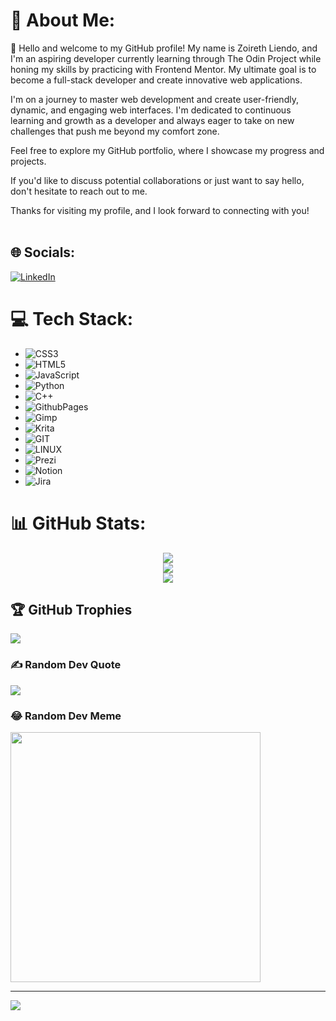 # 💫 About Me:
🌱 Hello and welcome to my GitHub profile! My name is Zoireth Liendo, and I'm an aspiring developer currently learning through The Odin Project while honing my skills by practicing with Frontend Mentor. My ultimate goal is to become a full-stack developer and create innovative web applications.

I'm on a journey to master web development and create user-friendly, dynamic, and engaging web interfaces. I'm dedicated to continuous learning and growth as a developer and always eager to take on new challenges that push me beyond my comfort zone.

Feel free to explore my GitHub portfolio, where I showcase my progress and projects.

If you'd like to discuss potential collaborations or just want to say hello, don't hesitate to reach out to me.

Thanks for visiting my profile, and I look forward to connecting with you!<br><br>


## 🌐 Socials:
[![LinkedIn](https://img.shields.io/badge/LinkedIn-%230077B5.svg?logo=linkedin&logoColor=white)](https://linkedin.com/in/valentina-l-0b861b99) 

# 💻 Tech Stack:
- ![CSS3](https://img.shields.io/badge/css3-%231572B6.svg?style=for-the-badge&logo=css3&logoColor=white)
- ![HTML5](https://img.shields.io/badge/html5-%23E34F26.svg?style=for-the-badge&logo=html5&logoColor=white)
- ![JavaScript](https://img.shields.io/badge/javascript-%23323330.svg?style=for-the-badge&logo=javascript&logoColor=%23F7DF1E)
- ![Python](https://img.shields.io/badge/python-3670A0?style=for-the-badge&logo=python&logoColor=ffdd54)
- ![C++](https://img.shields.io/badge/c++-%2300599C.svg?style=for-the-badge&logo=c%2B%2b&logoColor=white)
- ![GithubPages](https://img.shields.io/badge/github%20pages-121013?style=for-the-badge&logo=github&logoColor=white)
- ![Gimp](https://img.shields.io/badge/Gimp-657D8B?style=for-the-badge&logo=gimp&logoColor=FFFFFF)
- ![Krita](https://img.shields.io/badge/Krita-203759?style=for-the-badge&logo=krita&logoColor=EEF37B)
- ![GIT](https://img.shields.io/badge/Git-fc6d26?style=for-the-badge&logo=git&logoColor=white)
- ![LINUX](https://img.shields.io/badge/Linux-FCC624?style=for-the-badge&logo=linux&logoColor=black)
- ![Prezi](https://img.shields.io/badge/Prezi-%23000000.svg?style=for-the-badge&logo=Prezi&logoColor=white)
- ![Notion](https://img.shields.io/badge/Notion-%23000000.svg?style=for-the-badge&logo=notion&logoColor=white)
- ![Jira](https://img.shields.io/badge/jira-%230A0FFF.svg?style=for-the-badge&logo=jira&logoColor=white)


# 📊 GitHub Stats:
<div align="center">
 <img src="https://github-readme-stats.vercel.app/api?username=zoirethl&theme=nightowl&hide_border=false&include_all_commits=false&count_private=false" /><br />
  <img src="https://github-readme-streak-stats.herokuapp.com/?user=zoirethl&theme=nightowl&hide_border=false" /><br />
  <img src="https://github-readme-stats.vercel.app/api/top-langs/?username=zoirethl&theme=nightowl&hide_border=false&include_all_commits=false&count_private=false&layout=compact" />
</div>

## 🏆 GitHub Trophies
![](https://github-profile-trophy.vercel.app/?username=zoirethl&theme=onedark&no-frame=true&no-bg=true&margin-w=4)

### ✍️ Random Dev Quote
![](https://quotes-github-readme.vercel.app/api?type=horizontal&theme=tokyonight)

### 😂 Random Dev Meme
<img src='https://randommeme-five.vercel.app/' style="height: 400px;"/>

---
[![](https://visitcount.itsvg.in/api?id=zoirethl&icon=7&color=6)](https://visitcount.itsvg.in)

<!-- Proudly created with GPRM ( https://gprm.itsvg.in ) -->
